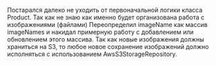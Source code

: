 Постарался далеко не уходить от первоначальной логики класса Product.
Так как не знаю как именно будет организована работа с изображениями (файлами)
Переопределил imageName как массив imageNames и накидал примерную работу с добавлением или обновлением этого массива.
Так как новые изображения должны храниться на S3, то любое новое сохранение изображений должно исполняться с использованием AwsS3StorageRepository.
